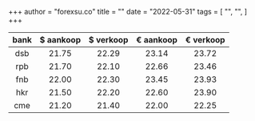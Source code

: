 +++
author = "forexsu.co"
title = ""
date = "2022-05-31"
tags = [
    "",
    "",
]
+++

bank |$ aankoop |$ verkoop |€ aankoop |€ verkoop
:-----:|:-----:|:-----:|:-----:|:-----:
dsb  |21.75|22.29|23.14|23.72
rpb  |21.70|22.10|22.66|23.46
fnb  |22.00|22.30|23.45|23.93
hkr  |21.50|22.20|22.60|23.90
cme  |21.20|21.40|22.00|22.25
